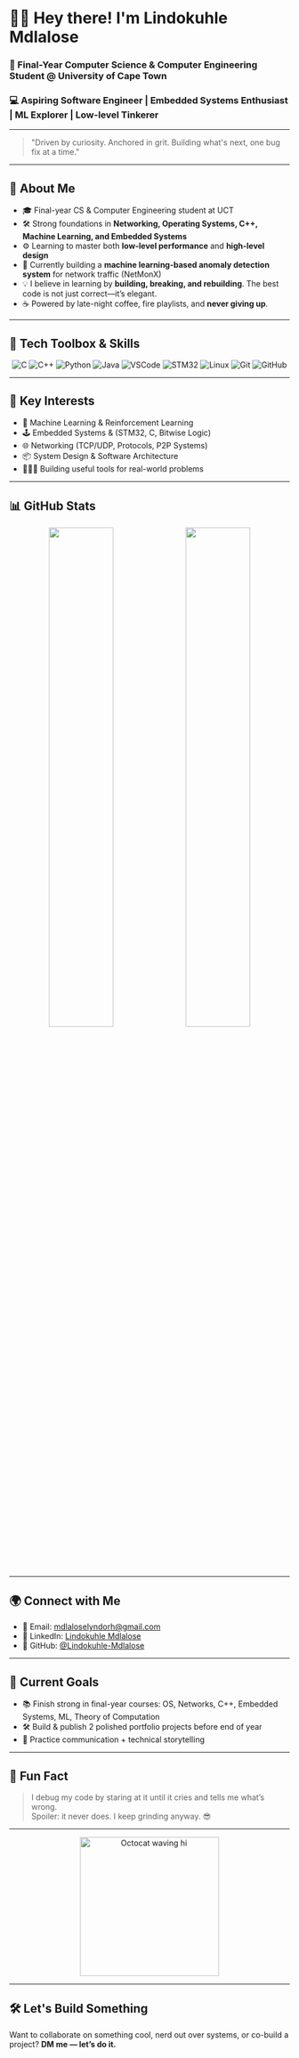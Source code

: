 <!-- GitHub Profile README for Lindokuhle Mdlalose -->

# 👋🏾 Hey there! I'm Lindokuhle Mdlalose

### 🚀 Final-Year Computer Science & Computer Engineering Student @ University of Cape Town  
### 💻 Aspiring Software Engineer | Embedded Systems Enthusiast | ML Explorer | Low-level Tinkerer

---

> "Driven by curiosity. Anchored in grit. Building what's next, one bug fix at a time."

---

## 🧠 About Me

- 🎓 Final-year CS & Computer Engineering student at UCT
- 🛠️ Strong foundations in **Networking, Operating Systems, C++, Machine Learning, and Embedded Systems**
- ⚙️ Learning to master both **low-level performance** and **high-level design**
- 🤖 Currently building a **machine learning-based anomaly detection system** for network traffic (NetMonX)
- 💡 I believe in learning by **building, breaking, and rebuilding**. The best code is not just correct—it’s elegant.
- ☕ Powered by late-night coffee, fire playlists, and **never giving up**.

---

## 🔧 Tech Toolbox & Skills

<div align="center">

![C](https://img.shields.io/badge/-C-00599C?style=flat&logo=c)
![C++](https://img.shields.io/badge/-C++-004482?style=flat&logo=cplusplus)
![Python](https://img.shields.io/badge/-Python-3776AB?style=flat&logo=python)
![Java](https://img.shields.io/badge/-Java-red?style=flat&logo=java)
![VSCode](https://img.shields.io/badge/-VSCode-007ACC?style=flat&logo=visual-studio-code)
![STM32](https://img.shields.io/badge/-STM32-03234B?style=flat&logo=stmicroelectronics)
![Linux](https://img.shields.io/badge/-Linux-FCC624?style=flat&logo=linux)
![Git](https://img.shields.io/badge/-Git-F05032?style=flat&logo=git)
![GitHub](https://img.shields.io/badge/-GitHub-181717?style=flat&logo=github)

</div>

---

## 🧩 Key Interests

- 🔬 Machine Learning & Reinforcement Learning
- 🕹️ Embedded Systems & (STM32, C, Bitwise Logic)
- 🌐 Networking (TCP/UDP, Protocols, P2P Systems)
- 📦 System Design & Software Architecture
- 👨🏾‍🔬 Building useful tools for real-world problems

---

## 📊 GitHub Stats

<p align="center">
  <img src="https://github-readme-stats.vercel.app/api?username=Lindokuhle239&show_icons=true&theme=radical&count_private=true" width="48%" />
  <img src="https://github-readme-stats.vercel.app/api/top-langs/?username=Lindokuhle239&layout=compact&theme=radical&hide=html,css,scss" width="48%" />
</p>

---

## 🌍 Connect with Me

- 💌 Email: [mdlaloselyndorh@gmail.com](mailto:mdlaloselyndorh@gmail.com)
- 💼 LinkedIn: [Lindokuhle Mdlalose](https://www.linkedin.com/in/lindokuhle-mdlalose-883ba7265)
- 🔗 GitHub: [@Lindokuhle-Mdlalose](https://github.com/Lindokuhle239)

---

## 🎯 Current Goals

- 📚 Finish strong in final-year courses: OS, Networks, C++, Embedded Systems, ML, Theory of Computation
- 🛠️ Build & publish 2 polished portfolio projects before end of year
- 💬 Practice communication + technical storytelling

---

## 🎉 Fun Fact

> I debug my code by staring at it until it cries and tells me what’s wrong.  
> Spoiler: it never does. I keep grinding anyway. 😎

---

<!-- Animation-->
<p align="center">
  <img src="https://octodex.github.com/images/welcometocat.png" width="250" alt="Octocat waving hi">
</p>

---

## 🛠️ Let's Build Something

Want to collaborate on something cool, nerd out over systems, or co-build a project?
**DM me — let’s do it.**
